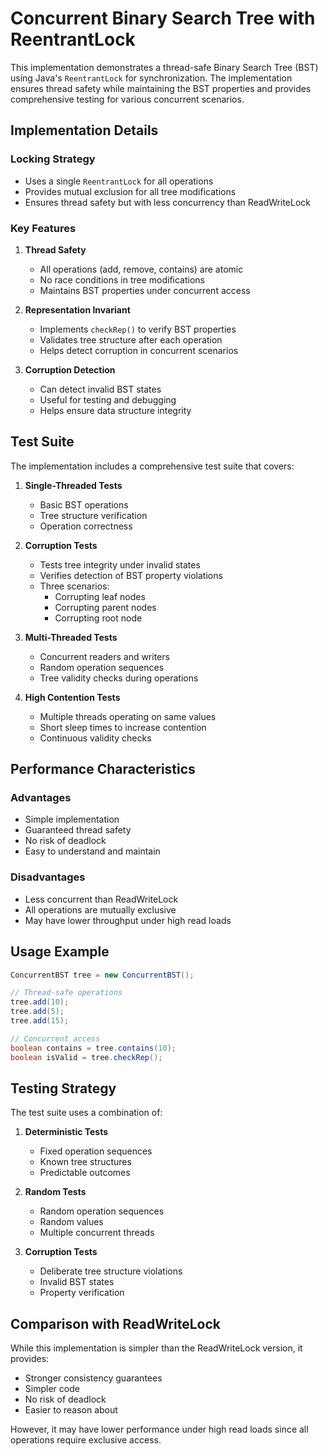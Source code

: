 # Concurrent Binary Search Tree with ReentrantLock

This implementation demonstrates a thread-safe Binary Search Tree (BST) using Java's `ReentrantLock` for synchronization. The implementation ensures thread safety while maintaining the BST properties and provides comprehensive testing for various concurrent scenarios.

## Implementation Details

### Locking Strategy
- Uses a single `ReentrantLock` for all operations
- Provides mutual exclusion for all tree modifications
- Ensures thread safety but with less concurrency than ReadWriteLock

### Key Features
1. **Thread Safety**
   - All operations (add, remove, contains) are atomic
   - No race conditions in tree modifications
   - Maintains BST properties under concurrent access

2. **Representation Invariant**
   - Implements `checkRep()` to verify BST properties
   - Validates tree structure after each operation
   - Helps detect corruption in concurrent scenarios

3. **Corruption Detection**
   - Can detect invalid BST states
   - Useful for testing and debugging
   - Helps ensure data structure integrity

## Test Suite

The implementation includes a comprehensive test suite that covers:

1. **Single-Threaded Tests**
   - Basic BST operations
   - Tree structure verification
   - Operation correctness

2. **Corruption Tests**
   - Tests tree integrity under invalid states
   - Verifies detection of BST property violations
   - Three scenarios:
     - Corrupting leaf nodes
     - Corrupting parent nodes
     - Corrupting root node

3. **Multi-Threaded Tests**
   - Concurrent readers and writers
   - Random operation sequences
   - Tree validity checks during operations

4. **High Contention Tests**
   - Multiple threads operating on same values
   - Short sleep times to increase contention
   - Continuous validity checks

## Performance Characteristics

### Advantages
- Simple implementation
- Guaranteed thread safety
- No risk of deadlock
- Easy to understand and maintain

### Disadvantages
- Less concurrent than ReadWriteLock
- All operations are mutually exclusive
- May have lower throughput under high read loads

## Usage Example

```java
ConcurrentBST tree = new ConcurrentBST();

// Thread-safe operations
tree.add(10);
tree.add(5);
tree.add(15);

// Concurrent access
boolean contains = tree.contains(10);
boolean isValid = tree.checkRep();
```

## Testing Strategy

The test suite uses a combination of:
1. **Deterministic Tests**
   - Fixed operation sequences
   - Known tree structures
   - Predictable outcomes

2. **Random Tests**
   - Random operation sequences
   - Random values
   - Multiple concurrent threads

3. **Corruption Tests**
   - Deliberate tree structure violations
   - Invalid BST states
   - Property verification

## Comparison with ReadWriteLock

While this implementation is simpler than the ReadWriteLock version, it provides:
- Stronger consistency guarantees
- Simpler code
- No risk of deadlock
- Easier to reason about

However, it may have lower performance under high read loads since all operations require exclusive access. 